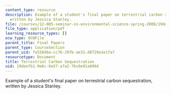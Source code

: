 ```yaml
---
content_type: resource
description: Example of a student's final paper on terrestrial carbon sequestration,
  written by Jessica Stanley.
file: /courses/12-085-seminar-in-environmental-science-spring-2008/19dee7b19e6c6e57a7a276c6e91a6964_stanley.pdf
file_type: application/pdf
learning_resource_types: []
ocw_type: OCWFile
parent_title: Final Papers
parent_type: CourseSection
parent_uid: fa5584ba-cc76-29fb-ae31-d8729a1e1fa7
resourcetype: Document
title: Terrestrial Carbon Sequestration
uid: 19dee7b1-9e6c-6e57-a7a2-76c6e91a6964
---
```

Example of a student's final paper on terrestrial carbon sequestration, written by Jessica Stanley.

